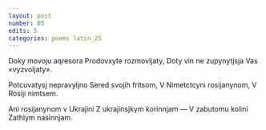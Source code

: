 ```yaml
---
layout: post
number: 85
edits: 5
categories: poems latin_25
---
```


Doky movoju aqresora 
Prodovxyte rozmovljaty,
Doty vin ne zupynytjsja 
Vas «vyzvoljaty».

Potcuvatysj nepravyljno
Sered svojih fritsom,
V Nimetctcyni rosijanynom, 
V Rosiji nimtsem.

Ani rosijanynom v Ukrajini 
Z ukrajinsjkym korinnjam —
V zabutomu kolini
Zathlym nasinnjam.
